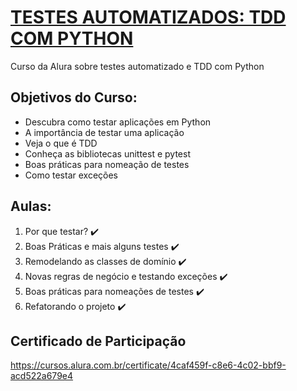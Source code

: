 # [TESTES AUTOMATIZADOS: TDD COM PYTHON](https://cursos.alura.com.br/course/tdd-com-python)
Curso da Alura sobre testes automatizado e TDD com Python

## Objetivos do Curso:

* Descubra como testar aplicações em Python
* A importância de testar uma aplicação
* Veja o que é TDD
* Conheça as bibliotecas unittest e pytest
* Boas práticas para nomeação de testes
* Como testar exceções

## Aulas:

1. Por que testar? :heavy_check_mark:
2. Boas Práticas e mais alguns testes :heavy_check_mark:
3. Remodelando as classes de domínio :heavy_check_mark:
4. Novas regras de negócio e testando exceções :heavy_check_mark:
5. Boas práticas para nomeações de testes :heavy_check_mark:
6. Refatorando o projeto :heavy_check_mark:

## Certificado de Participação
<https://cursos.alura.com.br/certificate/4caf459f-c8e6-4c02-bbf9-acd522a679e4>
